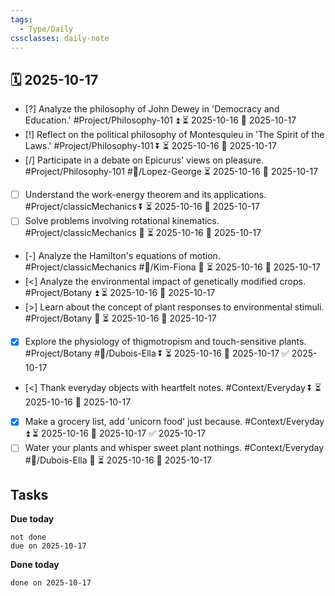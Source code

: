 ```yaml
---
tags:
  - Type/Daily
cssclasses: daily-note
---
```


## 🗓️ 2025-10-17

- [?] Analyze the philosophy of John Dewey in 'Democracy and Education.' #Project/Philosophy-101 ⏫ ⏳ 2025-10-16 📅 2025-10-17
- [!] Reflect on the political philosophy of Montesquieu in 'The Spirit of the Laws.' #Project/Philosophy-101 ⏬ ⏳ 2025-10-16 📅 2025-10-17
- [/] Participate in a debate on Epicurus' views on pleasure. #Project/Philosophy-101 #👤/Lopez-George ⏳ 2025-10-16 📅 2025-10-17
- [ ] Understand the work-energy theorem and its applications. #Project/classicMechanics ⏬ ⏳ 2025-10-16 📅 2025-10-17
- [ ] Solve problems involving rotational kinematics. #Project/classicMechanics 🔼 ⏳ 2025-10-16 📅 2025-10-17
- [-] Analyze the Hamilton's equations of motion. #Project/classicMechanics #👤/Kim-Fiona 🔼 ⏳ 2025-10-16 📅 2025-10-17
- [<] Analyze the environmental impact of genetically modified crops. #Project/Botany ⏫ ⏳ 2025-10-16 📅 2025-10-17
- [>] Learn about the concept of plant responses to environmental stimuli. #Project/Botany 🔼 ⏳ 2025-10-16 📅 2025-10-17
- [x] Explore the physiology of thigmotropism and touch-sensitive plants. #Project/Botany #👤/Dubois-Ella ⏬ ⏳ 2025-10-16 📅 2025-10-17 ✅ 2025-10-17
- [<] Thank everyday objects with heartfelt notes. #Context/Everyday ⏬ ⏳ 2025-10-16 📅 2025-10-17
- [x] Make a grocery list, add 'unicorn food' just because. #Context/Everyday ⏫ ⏳ 2025-10-16 📅 2025-10-17 ✅ 2025-10-17
- [ ] Water your plants and whisper sweet plant nothings. #Context/Everyday #👤/Dubois-Ella 🔼 ⏳ 2025-10-16 📅 2025-10-17

## Tasks

**Due today**

```tasks
not done
due on 2025-10-17
```

**Done today**

```tasks
done on 2025-10-17
```
            